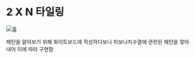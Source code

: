 # 2 X N 타일링
![홈](https://github.com/wsx9412/Algorithm/tree/master/2%20x%20N%20%ED%83%80%EC%9D%BC%EB%A7%81/picture/whiteboard1.jpg)

패턴을 알아보기 위해 화이트보드에 작성하다보니 피보나치수열에 관련된 패턴을 찾아내어 이에 따라 구현함

